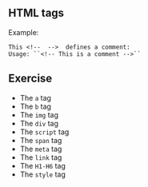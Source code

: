 ## HTML tags
Example:
```
This <!--  -->  defines a comment:
Usage: ``<!-- This is a comment -->``
```

## Exercise
- The `a` tag
- The `b` tag
- The `img` tag
- The `div` tag
- The `script` tag
- The `span` tag
- The `meta` tag
- The `link` tag
- The `H1-H6` tag
- The `style` tag
